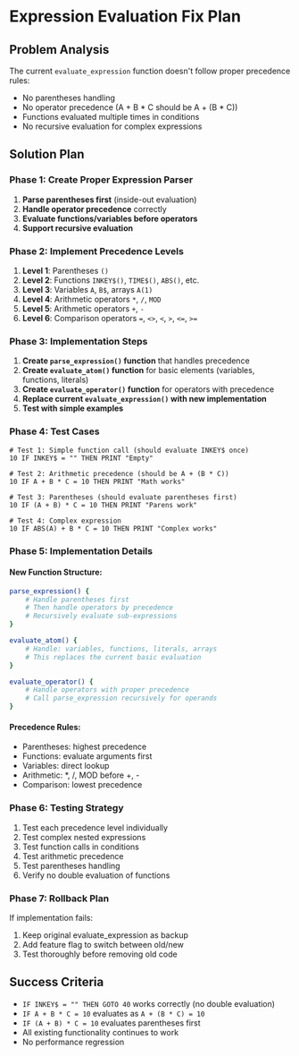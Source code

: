 # Expression Evaluation Fix Plan

## Problem Analysis
The current `evaluate_expression` function doesn't follow proper precedence rules:
- No parentheses handling
- No operator precedence (A + B * C should be A + (B * C))
- Functions evaluated multiple times in conditions
- No recursive evaluation for complex expressions

## Solution Plan

### Phase 1: Create Proper Expression Parser
1. **Parse parentheses first** (inside-out evaluation)
2. **Handle operator precedence** correctly  
3. **Evaluate functions/variables before operators**
4. **Support recursive evaluation**

### Phase 2: Implement Precedence Levels
1. **Level 1**: Parentheses `()`
2. **Level 2**: Functions `INKEY$()`, `TIME$()`, `ABS()`, etc.
3. **Level 3**: Variables `A`, `B$`, arrays `A(1)`
4. **Level 4**: Arithmetic operators `*`, `/`, `MOD`
5. **Level 5**: Arithmetic operators `+`, `-`
6. **Level 6**: Comparison operators `=`, `<>`, `<`, `>`, `<=`, `>=`

### Phase 3: Implementation Steps
1. **Create `parse_expression()` function** that handles precedence
2. **Create `evaluate_atom()` function** for basic elements (variables, functions, literals)
3. **Create `evaluate_operator()` function** for operators with precedence
4. **Replace current `evaluate_expression()` with new implementation**
5. **Test with simple examples**

### Phase 4: Test Cases
```basic
# Test 1: Simple function call (should evaluate INKEY$ once)
10 IF INKEY$ = "" THEN PRINT "Empty"

# Test 2: Arithmetic precedence (should be A + (B * C))
10 IF A + B * C = 10 THEN PRINT "Math works"

# Test 3: Parentheses (should evaluate parentheses first)
10 IF (A + B) * C = 10 THEN PRINT "Parens work"

# Test 4: Complex expression
10 IF ABS(A) + B * C = 10 THEN PRINT "Complex works"
```

### Phase 5: Implementation Details

#### New Function Structure:
```bash
parse_expression() {
    # Handle parentheses first
    # Then handle operators by precedence
    # Recursively evaluate sub-expressions
}

evaluate_atom() {
    # Handle: variables, functions, literals, arrays
    # This replaces the current basic evaluation
}

evaluate_operator() {
    # Handle operators with proper precedence
    # Call parse_expression recursively for operands
}
```

#### Precedence Rules:
- Parentheses: highest precedence
- Functions: evaluate arguments first
- Variables: direct lookup
- Arithmetic: *, /, MOD before +, -
- Comparison: lowest precedence

### Phase 6: Testing Strategy
1. Test each precedence level individually
2. Test complex nested expressions
3. Test function calls in conditions
4. Test arithmetic precedence
5. Test parentheses handling
6. Verify no double evaluation of functions

### Phase 7: Rollback Plan
If implementation fails:
1. Keep original evaluate_expression as backup
2. Add feature flag to switch between old/new
3. Test thoroughly before removing old code

## Success Criteria
- `IF INKEY$ = "" THEN GOTO 40` works correctly (no double evaluation)
- `IF A + B * C = 10` evaluates as `A + (B * C) = 10`
- `IF (A + B) * C = 10` evaluates parentheses first
- All existing functionality continues to work
- No performance regression
